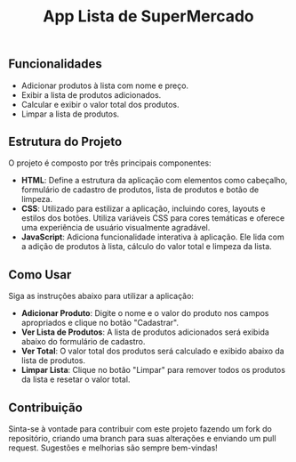 
<body>
    <header>
        <h1>App Lista de SuperMercado</h1>
    </header>
    <section>
        <h2>Funcionalidades</h2>
        <ul>
            <li>Adicionar produtos à lista com nome e preço.</li>
            <li>Exibir a lista de produtos adicionados.</li>
            <li>Calcular e exibir o valor total dos produtos.</li>
            <li>Limpar a lista de produtos.</li>
        </ul>
    </section>
    <section>
        <h2>Estrutura do Projeto</h2>
        <p>O projeto é composto por três principais componentes:</p>
        <ul>
            <li><strong>HTML</strong>: Define a estrutura da aplicação com elementos como cabeçalho, formulário de cadastro de produtos, lista de produtos e botão de limpeza.</li>
            <li><strong>CSS</strong>: Utilizado para estilizar a aplicação, incluindo cores, layouts e estilos dos botões. Utiliza variáveis CSS para cores temáticas e oferece uma experiência de usuário visualmente agradável.</li>
            <li><strong>JavaScript</strong>: Adiciona funcionalidade interativa à aplicação. Ele lida com a adição de produtos à lista, cálculo do valor total e limpeza da lista.</li>
        </ul>
    </section>
    <section>
        <h2>Como Usar</h2>
        <p>Siga as instruções abaixo para utilizar a aplicação:</p>
        <ul>
            <li><strong>Adicionar Produto</strong>: Digite o nome e o valor do produto nos campos apropriados e clique no botão "Cadastrar".</li>
            <li><strong>Ver Lista de Produtos</strong>: A lista de produtos adicionados será exibida abaixo do formulário de cadastro.</li>
            <li><strong>Ver Total</strong>: O valor total dos produtos será calculado e exibido abaixo da lista de produtos.</li>
            <li><strong>Limpar Lista</strong>: Clique no botão "Limpar" para remover todos os produtos da lista e resetar o valor total.</li>
        </ul>
    </section>
    <section>
        <h2>Contribuição</h2>
        <p>Sinta-se à vontade para contribuir com este projeto fazendo um fork do repositório, criando uma branch para suas alterações e enviando um pull request. Sugestões e melhorias são sempre bem-vindas!</p>
    </section>
</body>
